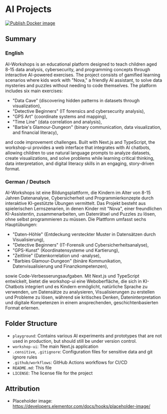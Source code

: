 # AI Projects

[![Publish Docker image](https://github.com/coderdojo-linz/ai-workshops/actions/workflows/build-publish-docker.yaml/badge.svg)](https://github.com/coderdojo-linz/ai-workshops/actions/workflows/build-publish-docker.yaml)

## Summary

### English

AI-Workshops is an educational platform designed to teach children aged 8-15 data analysis, cybersecurity, and programming concepts through interactive AI-powered exercises. The project consists of gamified learning scenarios where kids work with "Nova," a friendly AI assistant, to solve data mysteries and puzzles without needing to code themselves. The platform includes six main exercises:

* "Data Cave" (discovering hidden patterns in datasets through visualization),
* "Detective Beginners" (IT forensics and cybersecurity analysis),
* "GPS Art" (coordinate systems and mapping),
* "Time Line" (data correlation and analysis),
* "Barbie's Glamour-Dungeon" (binary communication, data visualization, and financial literacy),

and code improvement challenges. Built with Next.js and TypeScript, the workshop-ui provides a web interface that integrates with AI chatbots, allowing children to use natural language prompts to analyze datasets, create visualizations, and solve problems while learning critical thinking, data interpretation, and digital literacy skills in an engaging, story-driven format.

### German / Deutsch

AI-Workshops ist eine Bildungsplattform, die Kindern im Alter von 8-15 Jahren Datenanalyse, Cybersicherheit und Programmierkonzepte durch interaktive KI-gestützte Übungen vermittelt. Das Projekt besteht aus spielerischen Lernszenarien, in denen Kinder mit "Nova", einer freundlichen KI-Assistentin, zusammenarbeiten, um Datenrätsel und Puzzles zu lösen, ohne selbst programmieren zu müssen. Die Plattform umfasst sechs Hauptübungen:

* "Daten-Höhle" (Entdeckung versteckter Muster in Datensätzen durch Visualisierung),
* "Detective Beginners" (IT-Forensik und Cybersicherheitsanalyse),
* "GPS-Kunst" (Koordinatensysteme und Kartierung),
* "Zeitlinie" (Datenkorrelation und -analyse),
* "Barbies Glamour-Dungeon" (binäre Kommunikation, Datenvisualisierung und Finanzkompetenzen),

sowie Code-Verbesserungsaufgaben. Mit Next.js und TypeScript entwickelt, bietet die workshop-ui eine Weboberfläche, die sich in KI-Chatbots integriert und es Kindern ermöglicht, natürliche Sprache zu verwenden, um Datensätze zu analysieren, Visualisierungen zu erstellen und Probleme zu lösen, während sie kritisches Denken, Dateninterpretation und digitale Kompetenzen in einem ansprechenden, geschichtenbasierten Format erlernen.

## Folder Structure

* `playground`: Contains various AI experiments and prototypes that are not used in production, but should still be under version control.
* `workshop-ui`: The main Next.js application
* `.censitive`, `.gitignore`: Configuration files for sensitive data and git ignore rules
* `.github/workflows`: GitHub Actions workflows for CI/CD
* `README.md`: This file
* `LICENSE`: The license file for the project

## Attribution

* Placeholder image: <https://developers.elementor.com/docs/hooks/placeholder-image/>
